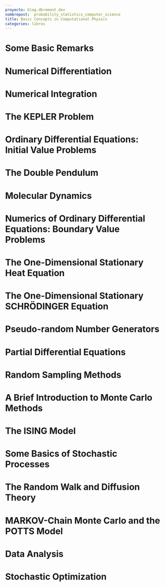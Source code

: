 ```yaml
---
proyecto: blog.dbremont.dev
nombrepost:  probability_statistics_computer_science
title: Basic Concepts in Computational Physics
categories: libros
---
```


<!--more-->

# Some Basic Remarks
# Numerical Differentiation
# Numerical Integration
# The KEPLER Problem
# Ordinary Differential Equations: Initial Value Problems
# The Double Pendulum
# Molecular Dynamics
# Numerics of Ordinary Differential Equations: Boundary Value Problems
# The One-Dimensional Stationary Heat Equation
# The One-Dimensional Stationary SCHRÖDINGER Equation
# Pseudo-random Number Generators
# Partial Differential Equations
# Random Sampling Methods
# A Brief Introduction to Monte Carlo Methods
# The ISING Model
# Some Basics of Stochastic Processes
# The Random Walk and Diffusion Theory
# MARKOV-Chain Monte Carlo and the POTTS Model
# Data Analysis
# Stochastic Optimization

